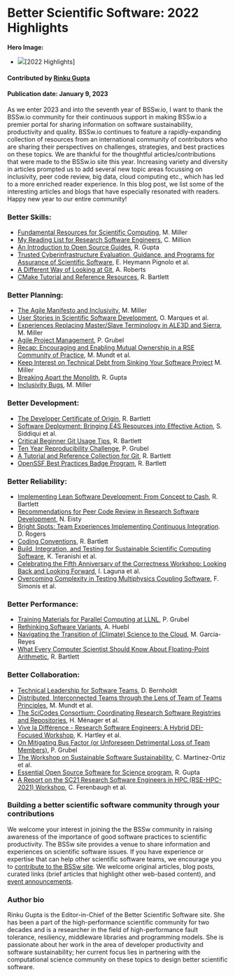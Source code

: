 # Better Scientific Software: 2022 Highlights

**Hero Image:**
- <img src="../../images/Blog_2301_YIRMontage.png" />[2022 Highlights]

#### Contributed by [Rinku Gupta](https://github.com/rinkug "Rinku Gupta GitHub Profile")

#### Publication date: January 9, 2023

As we enter 2023 and into the seventh year of BSSw.io, I want to thank the BSSw.io community for their continuous  support in making BSSw.io a premier portal for sharing information on software sustainability, productivity and quality.  BSSw.io continues to feature a rapidly-expanding collection of resources from an international community of contributors who are sharing their perspectives on challenges, strategies, and best practices on these topics. We are thankful for the thoughtful articles/contributions that were made to the BSSw.io site this year. Increasing variety and diversity in articles prompted us to add several new topic areas focussing on inclusivity, peer code review, big data, cloud computing etc., which has led to a more enriched reader experience.   In this blog post, we list some of the interesting articles and blogs that have especially resonated with readers. Happy new year to our entire community!

### Better Skills:
- [Fundamental Resources for Scientific Computing](https://bssw.io/items/fundamental-resources-for-scientific-computing), M. Miller
- [My Reading List for Research Software Engineers](https://bssw.io/blog_posts/my-reading-list-for-research-software-engineers), C. Million
- [An Introduction to Open Source Guides](https://bssw.io/items/an-introduction-to-open-source-guides), R. Gupta
- [Trusted Cyberinfrastructure Evaluation, Guidance, and Programs for Assurance of Scientific Software](https://bssw.io/blog_posts/trusted-cyberinfrastructure-evaluation-guidance-and-programs-for-assurance-of-scientific-software), E. Heymann Pignolo et al.
- [A Different Way of Looking at Git](https://bssw.io/blog_posts/a-different-way-of-looking-at-git), A. Roberts
- [CMake Tutorial and Reference Resources](https://bssw.io/items/cmake-tutorial-and-reference-resources), R. Bartlett

### Better Planning:
- [The Agile Manifesto and Inclusivity](https://bssw.io/items/the-agile-manifesto-and-inclusivity), M. Miller
- [User Stories in Scientific Software Development](https://bssw.io/blog_posts/user-stories-in-scientific-software-development), O. Marques et al.
- [Experiences Replacing Master/Slave Terminology in ALE3D and Sierra](https://bssw.io/blog_posts/experiences-replacing-master-slave-terminology-in-ale3d-and-sierra), M. Miller
- [Agile Project Management](https://bssw.io/items/agile-project-management), P. Grubel
- [Recap: Encouraging and Enabling Mutual Ownership in a RSE Community of Practice](https://bssw.io/blog_posts/recap-encouraging-and-enabling-mutual-ownership-in-a-rse-community-of-practice), M. Mundt et al. 
- [Keep Interest on Technical Debt from Sinking Your Software Project](https://bssw.io/items/keep-interest-on-technical-debt-from-sinking-your-software-project) M. Miller
- [Breaking Apart the Monolith](https://bssw.io/items/breaking-apart-the-monolith), R. Gupta
- [Inclusivity Bugs](https://bssw.io/items/inclusivity-bugs), M. Miller

### Better Development:
- [The Developer Certificate of Origin](https://bssw.io/items/the-developer-certificate-of-origin), R. Bartlett
- [Software Deployment: Bringing E4S Resources into Effective Action](https://bssw.io/blog_posts/software-deployment-bringing-e4s-resources-into-effective-action), S. Siddiqui et al.
- [Critical Beginner Git Usage Tips](https://bssw.io/items/critical-beginner-git-usage-tips), R. Bartlett
- [Ten Year Reproducibility Challenge](https://bssw.io/items/ten-year-reproducibility-challenge), P. Grubel
- [A Tutorial and Reference Collection for Git](https://bssw.io/items/a-tutorial-and-reference-collection-for-git), R. Bartlett
- [OpenSSF Best Practices Badge Program](https://bssw.io/items/openssf-best-practices-badge-program), R. Bartlett

### Better Reliability:
- [Implementing Lean Software Development: From Concept to Cash](https://bssw.io/items/implementing-lean-software-development-from-concept-to-cash), R. Bartlett
- [Recommendations for Peer Code Review in Research Software Development](https://bssw.io/blog_posts/recommendations-for-peer-code-review-in-research-software-development), N. Eisty
- [Bright Spots: Team Experiences Implementing Continuous Integration](https://bssw.io/blog_posts/bright-spots-team-experiences-implementing-continuous-integration). D. Rogers
- [Coding Conventions](https://bssw.io/items/coding-conventions), R. Bartlett
- [Build, Integration, and Testing for Sustainable Scientific Computing Software](https://bssw.io/blog_posts/build-integration-and-testing-for-sustainable-scientific-computing-software), K. Teranishi et al.
- [Celebrating the Fifth Anniversary of the Correctness Workshop: Looking Back and Looking Forward](https://bssw.io/blog_posts/celebrating-the-fifth-anniversary-of-the-correctness-workshop-looking-back-and-looking-forward), I. Laguna et al.
- [Overcoming Complexity in Testing Multiphysics Coupling Software](https://bssw.io/blog_posts/overcoming-complexity-in-testing-multiphysics-coupling-software), F. Simonis et al.

### Better Performance:
- [Training Materials for Parallel Computing at LLNL](https://bssw.io/items/training-materials-for-parallel-computing-at-llnl), P. Grubel 
- [Rethinking Software Variants](https://bssw.io/blog_posts/rethinking-software-variants), A. Huebl
- [Navigating the Transition of (Climate) Science to the Cloud](https://bssw.io/blog_posts/navigating-the-transition-of-climate-science-to-the-cloud), M. García-Reyes
- [What Every Computer Scientist Should Know About Floating-Point Arithmetic](https://bssw.io/items/what-every-computer-scientist-should-know-about-floating-point-arithmetic), R. Bartlett

### Better Collaboration:
- [Technical Leadership for Software Teams](https://bssw.io/items/technical-leadership-for-software-teams), D. Bernholdt
- [Distributed, Interconnected Teams through the Lens of Team of Teams Principles](https://bssw.io/blog_posts/distributed-interconnected-teams-through-the-lens-of-team-of-teams-principles), M. Mundt et al.
- [The SciCodes Consortium: Coordinating Research Software Registries and Repositories](https://bssw.io/blog_posts/the-scicodes-consortium-coordinating-research-software-registries-and-repositories), H. Ménager et al.
- [Vive la Différence - Research Software Engineers: A Hybrid DEI-Focused Workshop](https://bssw.io/blog_posts/vive-la-difference-research-software-engineers-a-hybrid-dei-focused-workshop), K. Hartley et al.
- [On Mitigating Bus Factor (or Unforeseen Detrimental Loss of Team Members)](https://bssw.io/items/on-mitigating-bus-factor-or-unforeseen-detrimental-loss-of-team-members), P. Grubel
- [The Workshop on Sustainable Software Sustainability](https://bssw.io/blog_posts/the-workshop-on-sustainable-software-sustainability), C. Martinez-Ortiz et al.
- [Essential Open Source Software for Science program](https://bssw.io/items/essential-open-source-software-for-science-program), R. Gupta
- [A Report on the SC21 Research Software Engineers in HPC (RSE-HPC-2021) Workshop](https://bssw.io/blog_posts/a-report-on-the-sc21-research-software-engineers-in-hpc-rse-hpc-2021-workshop), C. Ferenbaugh et al.

### Building a better scientific software community through your contributions
We welcome your interest in joining the the BSSw community in raising awareness of the importance of good software practices to scientific productivity.  The BSSw site provides a venue to share information and experiences on scientific software issues.   If you have experience or expertise that can help other scientific software teams, we encourage you to [contribute to the BSSw site](https://bssw.io/pages/what-to-contribute-content-for-better-scientific-software).  We welcome original articles, blog posts, curated links (brief articles that highlight other web-based content), and [event announcements](https://bssw.io/events).

### Author bio
Rinku Gupta is the Editor-in-Chief of the Better Scientific Software site. She has been a part of the high-performance scientific community for two decades and is a researcher in the field of high-performance fault tolerance, resiliency, middleware libraries and programming models. She is passionate about her work in the area of developer productivity and software sustainability; her current focus lies in partnering with the computational science community on these topics to design better scientific software.

<!---
Publish: preview
Pinned: no
RSS Update: 2023-01-09
Topics: projects and organizations
--->

